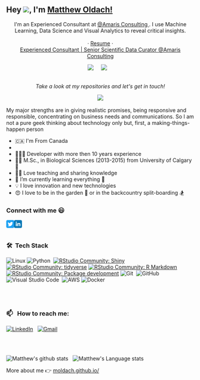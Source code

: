 
## Hey <img src="https://github.com/TheDudeThatCode/TheDudeThatCode/blob/master/Assets/Hi.gif" width="29px">, I'm [Matthew Oldach!](https://www.linkedin.com/in/matthewoldach/) 

<p align="center">
I'm an Experienced Consultant at <a href="https://www.amaris.com/">@Amaris Consulting </a>. I use Machine Learning, Data Science and Visual Analytics to reveal critical insights.
<br><br>
  · <a href="https://drive.google.com/file/d/1eRxlrHlz19RXMuzFSNEDq9_6h7qfDSyU/view?usp=sharing">Resume</a>
 · 
<br>
<a href="https://www.amaris.com">Experienced Consultant | Senior Scientific Data Curator @Amaris Consulting</a>
<br>
 <p align="center">
 <a href="https://twitter.com/moldach"><img src="https://img.shields.io/twitter/follow/moldach?style=social" /></a>&nbsp;&nbsp;&nbsp;&nbsp;
   <a href="https://www.linkedin.com/in/matthewoldach/"><img src="https://img.shields.io/badge/-Matthew%20Oldach-blue?style=flat-square&logo=Linkedin&logoColor=white&link=hhttps://www.linkedin.com/in/matthewoldach/" /></a>&nbsp;&nbsp;&nbsp;&nbsp
<br>
<br>
<p align="center">
 <i>Take a look at my repositories and let's get in touch!</i>
<p  align="center">
<img src="https://visitor-badge.laobi.icu/badge?page_id=oldachm"/> 
</p>

My major strengths are in giving realistic promises, being responsive and responsible, concentrating on business needs and communications. So I am not a pure geek thinking about technology only but, first, a making-things-happen person

* 🇨🇦 I'm From Canada
* 
* 👨🏻‍💻 Developer with more then 10 years experience
* 👨‍🎓 M.Sc., in Biological Sciences (2013-2015) from University of Calgary 🤠
* 👩‍🏫 Love teaching and sharing knowledge
* 🌱 I’m currently learning everything 🤣
* 💡 I love innovation and new technologies
* 😍 I love to be in the garden 🏡 or in the backcountry split-boarding 🏂

### Connect with me :smiley:
<a href="https://twitter.com/matthewoldach">
  <img align="left" alt="Matthew Oldach Twitter" width="21px" src="https://raw.githubusercontent.com/edent/SuperTinyIcons/099dc12b59179d07d534069bc8551718f786d91a/images/svg/twitter.svg" />
</a>
<a href="https://www.linkedin.com/in/matthewoldach/">
  <img align="left" alt="Matthew Oldach Linkdin" width="21px" src="https://raw.githubusercontent.com/edent/SuperTinyIcons/099dc12b59179d07d534069bc8551718f786d91a/images/svg/linkedin.svg" />
</a>
<br />
<br />

### 🛠 &nbsp;Tech Stack

![Linux](https://img.shields.io/badge/-Linux-000?&logo=Linux)
![Python](https://img.shields.io/badge/-Python-05122A?style=flat&logo=python)&nbsp;
[![RStudio Community: Shiny](https://img.shields.io/endpoint?url=https%3A%2F%2Frstudio.github.io%2Frstudio-shields%2Fcategory%2Fshiny.json)](https://community.rstudio.com/c/shiny)
[![RStudio Community: tidyverse](https://img.shields.io/endpoint?url=https%3A%2F%2Frstudio.github.io%2Frstudio-shields%2Fcategory%2Ftidyverse.json)](https://community.rstudio.com/c/tidyverse)
[![RStudio Community: R Markdown](https://img.shields.io/endpoint?url=https%3A%2F%2Frstudio.github.io%2Frstudio-shields%2Fcategory%2FR-Markdown.json)](https://community.rstudio.com/c/R-Markdown)
[![RStudio Community: Package development](https://img.shields.io/endpoint?url=https%3A%2F%2Frstudio.github.io%2Frstudio-shields%2Fcategory%2Fpackage-development.json)](https://community.rstudio.com/c/package-development)
![Git](https://img.shields.io/badge/-Git-05122A?style=flat&logo=git)&nbsp;
![GitHub](https://img.shields.io/badge/-GitHub-05122A?style=flat&logo=github)&nbsp;
![Visual Studio Code](https://img.shields.io/badge/-Visual%20Studio%20Code-05122A?style=flat&logo=visual-studio-code&logoColor=007ACC)&nbsp;
![AWS](https://img.shields.io/badge/-AWS-000?&logo=Amazon-AWS&logoColor=F90)
![Docker](https://img.shields.io/badge/-Docker-000?&logo=Docker)


<br />
<br />

### 📫 &nbsp; How to reach me:


<a href="https://www.linkedin.com/in/matthewoldach/"><img alt="LinkedIn" src="https://img.shields.io/badge/linkedin%20-%230077B5.svg?&style=flat&logo=linkedin&logoColor=white"/></a> &nbsp;
<a href="mailto:moldach686@gmail.com"><img alt="Gmail" src="https://img.shields.io/badge/Gmail-D14836?style=flat&logo=gmail&logoColor=white" /></a> &nbsp;

<br />
<br />

![Matthew's github stats](https://github-readme-stats.vercel.app/api?username=oldachm&show_icons=true&hide_border=true)&nbsp;&nbsp;
![Matthew's Language stats](https://github-readme-stats-eight-theta.vercel.app/api/top-langs/?username=oldachm&layout=compact&langs_count=8&hide_border=true)

More about me 👉 [moldach.github.io/](https://moldach.github.io/)
